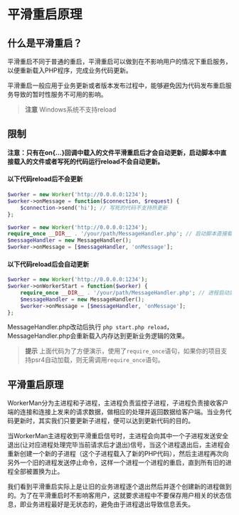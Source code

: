 # 平滑重启原理
## 什么是平滑重启？

平滑重启不同于普通的重启，平滑重启可以做到在不影响用户的情况下重启服务，以便重新载入PHP程序，完成业务代码更新。

平滑重启一般应用于业务更新或者版本发布过程中，能够避免因为代码发布重启服务导致的暂时性服务不可用的影响。

> **注意**
> Windows系统不支持reload

## 限制
**注意：只有在on{...}回调中载入的文件平滑重启后才会自动更新，启动脚本中直接载入的文件或者写死的代码运行reload不会自动更新。**

#### 以下代码reload后不会更新
```php
$worker = new Worker('http://0.0.0.0:1234');
$worker->onMessage = function($connection, $request) {
    $connection->send('hi'); // 写死的代码不支持热更新
};
```

```php
$worker = new Worker('http://0.0.0.0:1234');
require_once __DIR__ . '/your/path/MessageHandler.php'; // 启动脚本直接载入的文件不支持热更新
$messageHandler = new MessageHandler();
$worker->onMessage = [$messageHandler, 'onMessage'];
```


#### 以下代码reload后会自动更新
```php
$worker = new Worker('http://0.0.0.0:1234');
$worker->onWorkerStart = function($worker) {
    require_once __DIR__ . '/your/path/MessageHandler.php'; // 进程启动后载入的文件支持热更新
    $messageHandler = new MessageHandler();
    $worker->onMessage = [$messageHandler, 'onMessage'];
};
```
MessageHandler.php改动后执行 `php start.php reload`，MessageHandler.php会重新载入内存达到更新业务逻辑的效果。


> **提示**
> 上面代码为了方便演示，使用了`require_once`语句，如果你的项目支持psr4自动加载，则无需调用`require_once`语句。

## 平滑重启原理

WorkerMan分为主进程和子进程，主进程负责监控子进程，子进程负责接收客户端的连接和连接上发来的请求数据，做相应的处理并返回数据给客户端。当业务代码更新时，其实我们只要更新子进程，便可以达到更新代码的目的。

当WorkerMan主进程收到平滑重启信号时，主进程会向其中一个子进程发送安全退出(让对应进程处理完毕当前请求后才退出)信号，当这个进程退出后，主进程会重新创建一个新的子进程（这个子进程载入了新的PHP代码），然后主进程再次向另外一个旧的进程发送停止命令，这样一个进程一个进程的重启，直到所有旧的进程全部被置换为止。

我们看到平滑重启实际上是让旧的业务进程逐个退出然后并逐个创建新的进程做到的。为了在平滑重启时不影响客用户，这就要求进程中不要保存用户相关的状态信息，即业务进程最好是无状态的，避免由于进程退出导致信息丢失。
